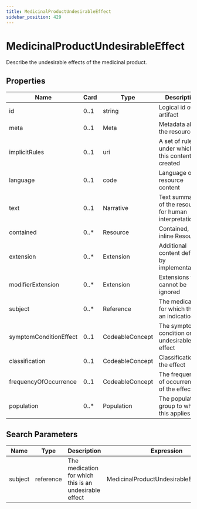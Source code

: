 ```yaml
---
title: MedicinalProductUndesirableEffect
sidebar_position: 429
---
```


# MedicinalProductUndesirableEffect

Describe the undesirable effects of the medicinal product.

## Properties

| Name | Card | Type | Description |
| --- | --- | --- | --- |
| id | 0..1 | string | Logical id of this artifact
| meta | 0..1 | Meta | Metadata about the resource
| implicitRules | 0..1 | uri | A set of rules under which this content was created
| language | 0..1 | code | Language of the resource content
| text | 0..1 | Narrative | Text summary of the resource, for human interpretation
| contained | 0..* | Resource | Contained, inline Resources
| extension | 0..* | Extension | Additional content defined by implementations
| modifierExtension | 0..* | Extension | Extensions that cannot be ignored
| subject | 0..* | Reference | The medication for which this is an indication
| symptomConditionEffect | 0..1 | CodeableConcept | The symptom, condition or undesirable effect
| classification | 0..1 | CodeableConcept | Classification of the effect
| frequencyOfOccurrence | 0..1 | CodeableConcept | The frequency of occurrence of the effect
| population | 0..* | Population | The population group to which this applies

## Search Parameters

| Name | Type | Description | Expression
| --- | --- | --- | --- |
| subject | reference | The medication for which this is an undesirable effect | MedicinalProductUndesirableEffect.subject

